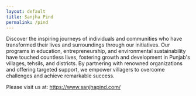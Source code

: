 ```yaml
---
layout: default
title: Sanjha Pind 
permalink: /pind
---
```


Discover the inspiring journeys of individuals and communities who have transformed their lives and surroundings through our initiatives. Our programs in education, entrepreneurship, and environmental sustainability have touched countless lives, fostering growth and development in Punjab's villages, tehsils, and districts. By partnering with renowned organizations and offering targeted support, we empower villagers to overcome challenges and achieve remarkable success.

Please visit us at: <https://www.sanjhapind.com/>